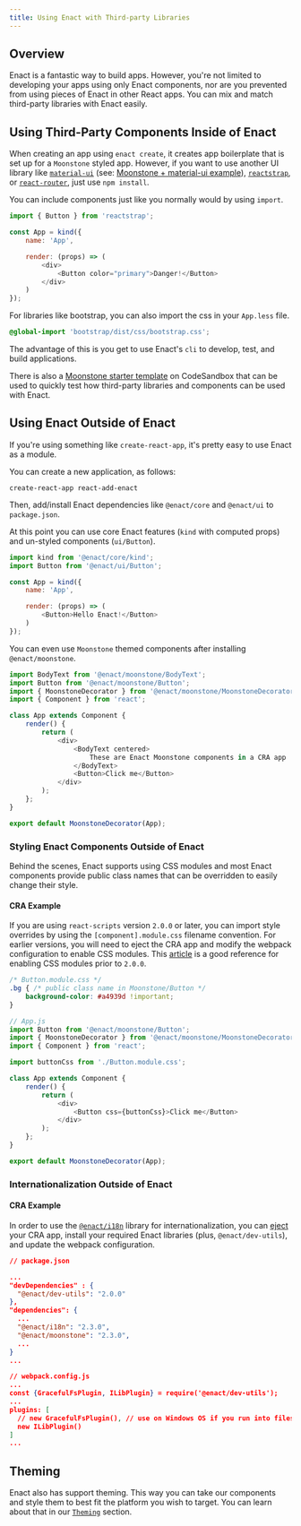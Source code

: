```yaml
---
title: Using Enact with Third-party Libraries
---
```


## Overview

Enact is a fantastic way to build apps. However, you're not limited to developing your apps using
only Enact components, nor are you prevented from using pieces of Enact in other React apps.  You
can mix and match third-party libraries with Enact easily.

## Using Third-Party Components Inside of Enact

When creating an app using `enact create`, it creates app boilerplate that is set up for a
`Moonstone` styled app. However, if you want to use another UI library like
[`material-ui`](https://material-ui.com/) (see: [Moonstone + material-ui example](https://codesandbox.io/s/l5my52r299)), [`reactstrap`](https://reactstrap.github.io/), or [`react-router`](https://reacttraining.com/react-router/), just use `npm install`.

You can include components just like you normally would by using `import`.

```js
import { Button } from 'reactstrap';

const App = kind({
	name: 'App',

	render: (props) => (
		<div>
			<Button color="primary">Danger!</Button>
		</div>
	)
});
```

For libraries like bootstrap, you can also import the css in your `App.less` file.

```css
@global-import 'bootstrap/dist/css/bootstrap.css';
```

The advantage of this is you get to use Enact's `cli` to develop, test, and build applications.

There is also a [Moonstone starter template](https://codesandbox.io/s/z2wnj3jznx) on CodeSandbox that can be used to quickly test
how third-party libraries and components can be used with Enact.

## Using Enact Outside of Enact
If you're using something like `create-react-app`, it's pretty easy to use Enact as a module.

You can create a new application, as follows:
```
create-react-app react-add-enact
```

Then, add/install Enact dependencies like `@enact/core` and `@enact/ui` to `package.json`.

At this point you can use core Enact features (`kind` with computed props) and un-styled
components (`ui/Button`).


```js
import kind from '@enact/core/kind';
import Button from '@enact/ui/Button';

const App = kind({
	name: 'App',

	render: (props) => (
		<Button>Hello Enact!</Button>
	)
});
```

You can even use `Moonstone` themed components after installing `@enact/moonstone`.

```js
import BodyText from '@enact/moonstone/BodyText';
import Button from '@enact/moonstone/Button';
import { MoonstoneDecorator } from '@enact/moonstone/MoonstoneDecorator';
import { Component } from 'react';

class App extends Component {
	render() {
		return (
			<div>
				<BodyText centered>
					These are Enact Moonstone components in a CRA app
				</BodyText>
				<Button>Click me</Button>
			</div>
		);
	};
}

export default MoonstoneDecorator(App);
```

### Styling Enact Components Outside of Enact

Behind the scenes, Enact supports using CSS modules and most Enact components provide public class
names that can be overridden to easily change their style.

#### CRA Example

If you are using `react-scripts` version `2.0.0` or later, you can import style overrides by using
the `[component].module.css` filename convention.  For earlier versions, you will need to eject
the CRA app and modify the webpack configuration to enable CSS modules.  This [article](https://medium.com/nulogy/how-to-use-css-modules-with-create-react-app-9e44bec2b5c2)
is a good reference for enabling CSS modules prior to `2.0.0`. 

```css
/* Button.module.css */
.bg { /* public class name in Moonstone/Button */
    background-color: #a4939d !important;
}
```

```js
// App.js
import Button from '@enact/moonstone/Button';
import { MoonstoneDecorator } from '@enact/moonstone/MoonstoneDecorator';
import { Component } from 'react';

import buttonCss from './Button.module.css';

class App extends Component {
	render() {
		return (
			<div>
				<Button css={buttonCss}>Click me</Button>
			</div>
		);
	};
}

export default MoonstoneDecorator(App);
```

### Internationalization Outside of Enact

#### CRA Example
In order to use the [`@enact/i18n`](../../developer-guide/i18n) library for internationalization, you can [eject](https://facebook.github.io/create-react-app/docs/available-scripts#npm-run-eject)
your CRA app, install your required Enact libraries (plus, `@enact/dev-utils`), and update the webpack configuration.

```json
// package.json

...
"devDependencies" : {
  "@enact/dev-utils": "2.0.0"
},
"dependencies": {
  ...
  "@enact/i18n": "2.3.0",
  "@enact/moonstone": "2.3.0",
  ...
}
...

// webpack.config.js
...
const {GracefulFsPlugin, ILibPlugin} = require('@enact/dev-utils');
...
plugins: [
  // new GracefulFsPlugin(), // use on Windows OS if you run into filesystem handler problems
  new ILibPlugin()
]
...
```

## Theming

Enact also has support theming. This way you can take our components and style them to best fit
the platform you wish to target. You can learn about that in our
[`Theming`](../../developer-guide/theming/) section.
